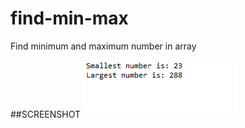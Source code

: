 # find-min-max
Find minimum and maximum number in array

##SCREENSHOT
![](https://github.com/lvcc-dsa/Students/blob/master/BSIS/Calingasan-Ronmar/find-min-max/1.PNG)
